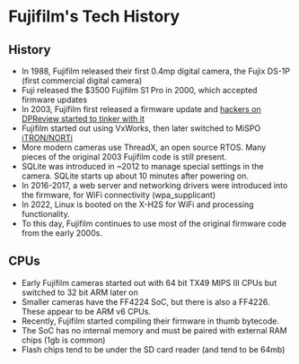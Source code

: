 # Fujifilm's Tech History

## History
- In 1988, Fujifilm released their first 0.4mp digital camera, the Fujix DS-1P (first commercial digital camera)
- Fuji released the $3500 Fujifilm S1 Pro in 2000, which accepted firmware updates
- In 2003, Fujifilm first released a firmware update and [hackers on DPReview started to tinker with it](https://www.dpreview.com/forums/thread/430068)
- Fujifilm started out using VxWorks, then later switched to MiSPO [iTRON/NORTi](https://en.wikipedia.org/wiki/ITRON_project)
- More modern cameras use ThreadX, an open source RTOS. Many pieces of the original 2003 Fujifilm code is still present.
- SQLite was introduced in ~2012 to manage special settings in the camera. SQLite starts up about 10 minutes after powering on.
- In 2016-2017, a web server and networking drivers were introduced into the firmware, for WiFi connectivity (wpa_supplicant)
- In 2022, Linux is booted on the X-H2S for WiFi and processing functionality.
- To this day, Fujifilm continues to use most of the original firmware code from the early 2000s.

## CPUs
- Early Fujifilm cameras started out with 64 bit TX49 MIPS III CPUs but switched to 32 bit ARM later on
- Smaller cameras have the FF4224 SoC, but there is also a FF4226. These appear to be ARM v6 CPUs.
- Recently, Fujifilm started compiling their firmware in thumb bytecode.
- The SoC has no internal memory and must be paired with external RAM chips (1gb is common)
- Flash chips tend to be under the SD card reader (and tend to be 64mb)
